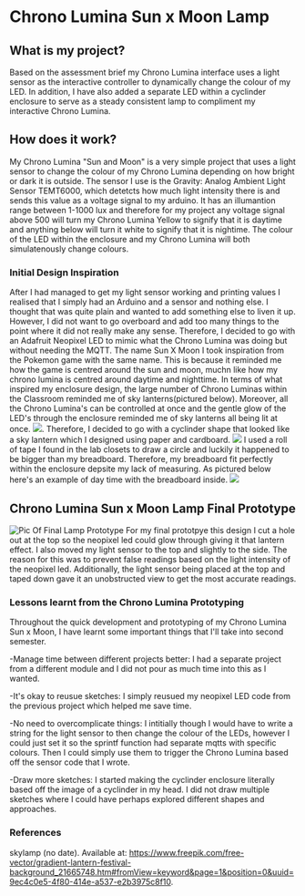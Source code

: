 # Chrono Lumina Sun x Moon Lamp

## What is my project?
Based on the assessment brief my Chrono Lumina interface uses a light sensor as the interactive controller to dynamically change the colour of my LED. In addition, I have also added a separate LED within a cyclinder enclosure to serve as a steady consistent lamp to compliment my interactive Chrono Lumina. 


## How does it work?
My Chrono Lumina "Sun and Moon" is a very simple project that uses a light sensor to change the colour of my Chrono Lumina depending on how bright or dark it is outside. The sensor I use is the Gravity: Analog Ambient Light Sensor TEMT6000, which detetcts how much light intensity there is and sends this value as a voltage signal to my arduino. It has an illumantion range between 1-1000 lux and therefore for my project any voltage signal above 500 will turn my Chrono Lumina Yellow to signify that it is daytime and anything below will turn it white to signify that it is nightime. The colour of the LED within the enclosure and my Chrono Lumina will both simulatenously change colours. 


### Initial Design Inspiration 

After I had managed to get my light sensor working and printing values I realised that I simply had an Arduino and a sensor and nothing else. I thought that was quite plain and wanted to add something else to liven it up. However, I did not want to go overboard and add too many things to the point where it did not really make any sense. Therefore, I decided to go with an Adafruit Neopixel LED to mimic what the Chrono Lumina was doing but without needing the MQTT. The name Sun X Moon I took inspiration from the Pokemon game with the same name. This is because it reminded me how the game is centred around the sun and moon, muchn like how my chrono lumina is centred around daytime and nighttime. In terms of what inspired my enclosure design, the large number of Chrono Luminas within the Classroom reminded me of sky lanterns(pictured below). Moreover, all the Chrono Lumina's can be controlled at once and the gentle glow of the LED's through the enclosure reminded me of sky lanterns all being lit at once. 
![](pictures/skylantern.jpg). 
Therefore, I decided to go with a cyclinder shape that looked like a sky lantern which I designed using paper and cardboard. 
![](pictures/firstdesign.jpg)
I used a roll of tape I found in the lab closets to draw a circle and luckily it happened to be bigger than my breadboard. Therefore, my breadboard fit perfectly within the enclosure depsite my lack of measuring. As pictured below here's an example of day time with the breadboard inside.
![](pictures/daytime.jpg)

## Chrono Lumina Sun x Moon Lamp Final Prototype
![Pic Of Final Lamp Prototype](pictures/finallamp.jpg)
For my final prototpye this design I cut a hole out at the top so the neopixel led could glow through giving it that lantern effect. I also moved my light sensor to the top and slightly to the side. The reason for this was to prevent false readings based on the light intensity of the neopixel led. Additionally, the light sensor being placed at the top and taped down gave it an unobstructed view to get the most accurate readings. 

### Lessons learnt from the Chrono Lumina Prototyping
Throughout the quick development and prototyping of my Chrono Lumina Sun x Moon, I have learnt some important things that I'll take into second semester. 

-Manage time between different projects better:
I had a separate project from a different module and I did not pour as much time into this as I wanted.

-It's okay to reusue sketches:
I simply reusued my neopixel LED code from the previous project which helped me save time.

-No need to overcomplicate things:
I intitially though I would have to write a string for the light sensor to then change the colour of the LEDs, however I could just set it so the sprintf function had separate mqtts with specific colours. Then I could simply use them to trigger the Chrono Lumina based off the sensor code that I wrote.

-Draw more sketches:
I started making the cyclinder enclosure literally based off the image of a cyclinder in my head. I did not draw multiple sketches where I could have perhaps explored different shapes and approaches.



 ### References

 skylamp (no date). Available at: https://www.freepik.com/free-vector/gradient-lantern-festival-background_21665748.htm#fromView=keyword&page=1&position=0&uuid=9ec4c0e5-4f80-414e-a537-e2b3975c8f10.






 